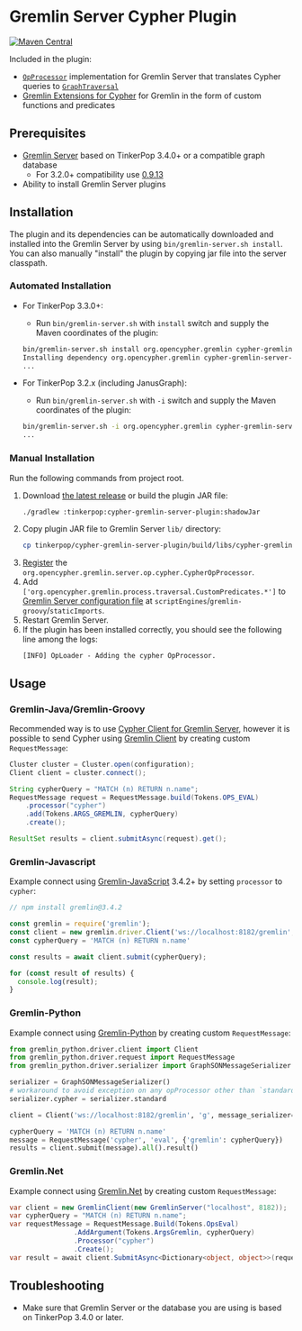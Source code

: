 # Gremlin Server Cypher Plugin

[![Maven Central](https://maven-badges.herokuapp.com/maven-central/org.opencypher.gremlin/cypher-gremlin-server-plugin/badge.svg?style=shield)](https://maven-badges.herokuapp.com/maven-central/org.opencypher.gremlin/cypher-gremlin-server-plugin)

Included in the plugin:

- [`OpProcessor`](https://tinkerpop.apache.org/docs/current/reference/#opprocessor-configurations) implementation for Gremlin Server that translates Cypher queries to [`GraphTraversal`](https://tinkerpop.apache.org/docs/current/reference/#traversal)
- [Gremlin Extensions for Cypher](../cypher-gremlin-extensions) for Gremlin in the form of custom functions and predicates

## Prerequisites

- [Gremlin Server](https://tinkerpop.apache.org/) based on TinkerPop 3.4.0+ or a compatible graph database
  - For 3.2.0+ compatibility use [0.9.13](https://github.com/opencypher/cypher-for-gremlin/releases/tag/v0.9.13)
- Ability to install Gremlin Server plugins

## Installation

The plugin and its dependencies can be automatically downloaded and installed into the Gremlin Server by using `bin/gremlin-server.sh install`. You can also manually "install" the plugin by copying jar file into the server classpath.

### Automated Installation

* For TinkerPop 3.3.0+:
  - Run `bin/gremlin-server.sh` with `install` switch and supply the Maven coordinates of the plugin:

  ```sh
  bin/gremlin-server.sh install org.opencypher.gremlin cypher-gremlin-server-plugin 1.0.1
  Installing dependency org.opencypher.gremlin cypher-gremlin-server-plugin 1.0.1
  ...
  ```
* For TinkerPop 3.2.x (including JanusGraph):
  - Run `bin/gremlin-server.sh` with `-i` switch and supply the Maven coordinates of the plugin:
  ```sh
  bin/gremlin-server.sh -i org.opencypher.gremlin cypher-gremlin-server-plugin 0.9.13
  ...
  ```
  
### Manual Installation

Run the following commands from project root.

1. Download [the latest release](https://github.com/opencypher/cypher-for-gremlin/releases) or build the plugin JAR file:
   ```sh
   ./gradlew :tinkerpop:cypher-gremlin-server-plugin:shadowJar
   ```
1. Copy plugin JAR file to Gremlin Server `lib/` directory:
   ```sh
   cp tinkerpop/cypher-gremlin-server-plugin/build/libs/cypher-gremlin-server-plugin-*-all.jar /path/to/gremlin-server/lib/
   ```
1. [Register](https://tinkerpop.apache.org/docs/current/reference/#opprocessor-configurations) the `org.opencypher.gremlin.server.op.cypher.CypherOpProcessor`.
1. Add `['org.opencypher.gremlin.process.traversal.CustomPredicates.*']` to [Gremlin Server configuration file](https://tinkerpop.apache.org/docs/current/reference/#_configuring_2) at `scriptEngines`/`gremlin-groovy`/`staticImports`.
1. Restart Gremlin Server.
1. If the plugin has been installed correctly, you should see the following line among the logs:
   ```
   [INFO] OpLoader - Adding the cypher OpProcessor.
   ```
   
## Usage

### Gremlin-Java/Gremlin-Groovy

Recommended way is to use [Cypher Client for Gremlin Server](https://github.com/opencypher/cypher-for-gremlin/tree/master/tinkerpop/cypher-gremlin-server-client),
however it is possible to send Cypher using [Gremlin Client](http://tinkerpop.apache.org/docs/current/reference/#gremlin-java) by creating custom `RequestMessage`:

<!-- [freshReadmeSource](../../testware/integration-tests/src/test/java/org/opencypher/gremlin/snippets/CypherGremlinServerClientSnippets.java#gremlinClient) -->
```java
Cluster cluster = Cluster.open(configuration);
Client client = cluster.connect();

String cypherQuery = "MATCH (n) RETURN n.name";
RequestMessage request = RequestMessage.build(Tokens.OPS_EVAL)
    .processor("cypher")
    .add(Tokens.ARGS_GREMLIN, cypherQuery)
    .create();

ResultSet results = client.submitAsync(request).get();
```

### Gremlin-Javascript

Example connect using [Gremlin-JavaScript](http://tinkerpop.apache.org/docs/current/reference/#gremlin-javascript) 3.4.2+ by setting `processor` to `cypher`:

<!-- [freshReadmeSource](../../testware/integration-tests/src/test/resources/snippets/gremlin-javascript.js#example) -->
```js
// npm install gremlin@3.4.2

const gremlin = require('gremlin');
const client = new gremlin.driver.Client('ws://localhost:8182/gremlin', { traversalSource: 'g', processor: 'cypher'});
const cypherQuery = 'MATCH (n) RETURN n.name'

const results = await client.submit(cypherQuery);

for (const result of results) {
  console.log(result);
}
```

### Gremlin-Python

Example connect using [Gremlin-Python](http://tinkerpop.apache.org/docs/current/reference/#gremlin-python) by creating custom `RequestMessage`:

<!-- [freshReadmeSource](../../testware/integration-tests/src/test/resources/snippets/gremlin-python.py#example) -->
```python
from gremlin_python.driver.client import Client
from gremlin_python.driver.request import RequestMessage
from gremlin_python.driver.serializer import GraphSONMessageSerializer

serializer = GraphSONMessageSerializer()
# workaround to avoid exception on any opProcessor other than `standard` or `traversal`:
serializer.cypher = serializer.standard

client = Client('ws://localhost:8182/gremlin', 'g', message_serializer=serializer)

cypherQuery = 'MATCH (n) RETURN n.name'
message = RequestMessage('cypher', 'eval', {'gremlin': cypherQuery})
results = client.submit(message).all().result()
```

### Gremlin.Net

Example connect using [Gremlin.Net](http://tinkerpop.apache.org/docs/current/reference/#gremlin-DotNet) by creating custom `RequestMessage`:

<!-- [freshReadmeSource](../../testware/integration-tests/src/test/resources/snippets/gremlin-dotnet.cs#example) -->
```csharp
var client = new GremlinClient(new GremlinServer("localhost", 8182));
var cypherQuery = "MATCH (n) RETURN n.name";
var requestMessage = RequestMessage.Build(Tokens.OpsEval)
                .AddArgument(Tokens.ArgsGremlin, cypherQuery)
                .Processor("cypher")
                .Create();
var result = await client.SubmitAsync<Dictionary<object, object>>(requestMessage);
```
   

## Troubleshooting

- Make sure that Gremlin Server or the database you are using is based on TinkerPop 3.4.0 or later.
